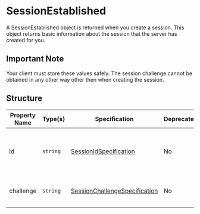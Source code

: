 # SessionEstablished

A SessionEstablished object is returned when you create a session. This
object returns basic information about the session that the server
has created for you.


## **Important Note**

Your client must store these values safely. The session challenge cannot
be obtained in any other way other then when creating the session.


## Structure

| Property Name | Type(s)  | Specification                                                                       | Deprecated | Versions | Description                                                |
|---------------|----------|-------------------------------------------------------------------------------------|------------|----------|------------------------------------------------------------|
| id            | `string` | [SessionIdSpecification](../Specifications/SessionIdSpecification.md)               | No         | 1.0      | The ID of the session obtained when establishing a session |
| challenge     | `string` | [SessionChallengeSpecification](../Specifications/SessionChallengeSpecification.md) | No         | 1.0      | The TOTP based challenge secret                            |